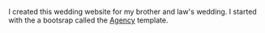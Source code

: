 I created this wedding website for my brother and law's wedding.  I started with the a bootsrap called the [Agency](https://startbootstrap.com/template-overviews/agency/) template.
